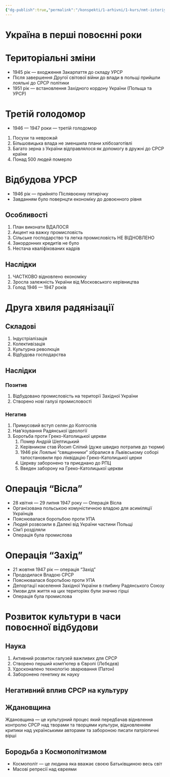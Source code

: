 ```yaml
---
{"dg-publish":true,"permalink":"/konspekti/1-arhivni/1-kurs/nmt-istoriya/ukrayina-v-pershi-povoyenni-roki/"}
---
```



# Україна в перші повоєнні роки

# Територіальні зміни

- 1945 рік — входження Закарпаття до складу УРСР
- Після завершення Другої світової війни до влади в польщі прийшли лояльні до СРСР політики
- 1951 рік — встановлення Західного кордону України (Польща та УРСР)

# Третій голодомор

- 1946 — 1947 роки — третій голодомор
1. Посухи та неврожай
2. Більшовицька влада не зменшила плани хлібозаготівлі
3. Багато зерна з України відправлялося  як допомогу в дружні до СРСР країни
4. Понад 500 людей померло

# Відбудова УРСР

- 1946 рік — прийнято Післявоєнну пятирічку
- Завданням було повернцти економіку до довоєнного рівня

## Особливості

1. План виконати ВДАЛОСЯ
2. Акцент на важку промисловість
3. Сільське господарство та легка промисловість НЕ ВІДНОВЛЕНО
4. Закордонних кредитів не було
5. Нестача кваліфікованих кадрів

## Наслідки

1. ЧАСТКОВО відновлено економіку
2. Зросла залежність України від Московського керівництва
3. Голод 1946 — 1947 років

# Друга хвиля радянізації

## Складові

1. Індустріалізація
2. Колективізація
3. Культурна революція
4. Відбудова господарства

## Наслідки

### Позитив

1. Відбудовано промисловість на території Західної України
2. Створено нові галузі промисловості

### Негатив

1. Примусовий вступ селян до Колгоспів
2. Нав’язування Радянської ідеології
3. Боротьба проти Греко-Католицької церкви
    1. Помер Андрій Шептицький 
    2. Керівником став Йосип Сліпий (дуже швидко потрапив до тюрми)
    3. 1946 рік Лояльні “священники” зібралися в Львівському соборі тапостановили про ліквідацію Греко-Католицької церки
    4. Церкву заборонено та приєднано до РПЦ
    5. Введен заборону на Греко-Католицької церкви

# Операція “Вісла”

- 28 квітня — 29 липня 1947 року — Операція Вісла
- Організована польською комуністичною владою для асиміляції Українців
- Пояснювалася боротьбою проти УПА
- Людей розвозили в Далекі від України частини Польщі
- Сім’ї розділяли
- Операція була промислова

# Операція “Захід”

- 21 жовтня 1947 рік — операція “Захід”
- Прододилася Владою СРСР
- Пояснювалася боротьбою проти УПА
- Депортації населення Західної України в глибину Радянського Союзу
- Умови для життя на цих територіях були значно гірші
- Операція була промислова

# Розвиток культури в часи повоєнної відбудови

## Наука

1. Активний розвиток галузей важливих для СРСР
2. Створено перший комп’ютер в Європі (Лєбєдєв)
3. Удосконалено технологію зварювання (Патон)
4. Заборонено генетику як науку

## Негативний вплив СРСР на культуру

## Ждановщина

Ждановщина — це культурний процес який передбачав віднвлення контролю СРСР над творами та творцями культури, відновленням критики над українськими авторами та забороною писати патріотичні вірші

## Бородьба з Космополітизмом

- Космополіт — це людина яка вважає своєю Батьківщиною весь світ
- Масові репресії над євреями